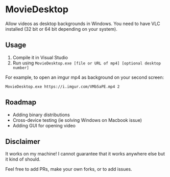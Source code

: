 # MovieDesktop
Allow videos as desktop backgrounds in Windows. You need to have VLC installed (32 bit or 64 bit depending on your system).

## Usage
1. Compile it in Visual Studio
2. Run using `MovieDesktop.exe [file or URL of mp4] [optional desktop number]`

For example, to open an imgur mp4 as background on your second screen:

    MovieDesktop.exe https://i.imgur.com/VMb5aPE.mp4 2

## Roadmap
* Adding binary distributions
* Cross-device testing (ie solving Windows on Macbook issue)
* Adding GUI for opening video

## Disclaimer
It works on my machine! I cannot guarantee that it works anywhere else but it kind of should.

Feel free to add PRs, make your own forks, or to add issues.  
